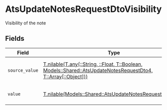 # AtsUpdateNotesRequestDtoVisibility

Visibility of the note


## Fields

| Field                                                                                                                                                                        | Type                                                                                                                                                                         | Required                                                                                                                                                                     | Description                                                                                                                                                                  | Example                                                                                                                                                                      |
| ---------------------------------------------------------------------------------------------------------------------------------------------------------------------------- | ---------------------------------------------------------------------------------------------------------------------------------------------------------------------------- | ---------------------------------------------------------------------------------------------------------------------------------------------------------------------------- | ---------------------------------------------------------------------------------------------------------------------------------------------------------------------------- | ---------------------------------------------------------------------------------------------------------------------------------------------------------------------------- |
| `source_value`                                                                                                                                                               | [T.nilable(T.any(::String, ::Float, T::Boolean, Models::Shared::AtsUpdateNotesRequestDto4, T::Array[::Object]))](../../models/shared/atsupdatenotesrequestdtosourcevalue.md) | :heavy_minus_sign:                                                                                                                                                           | The source value of the notes visibility.                                                                                                                                    | Public                                                                                                                                                                       |
| `value`                                                                                                                                                                      | [T.nilable(Models::Shared::AtsUpdateNotesRequestDtoValue)](../../models/shared/atsupdatenotesrequestdtovalue.md)                                                             | :heavy_minus_sign:                                                                                                                                                           | The visibility of the notes.                                                                                                                                                 | public                                                                                                                                                                       |